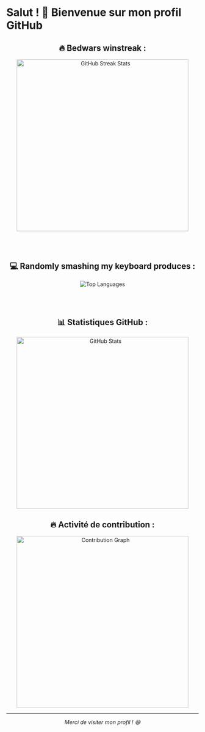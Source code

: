 # Salut ! 👋 Bienvenue sur mon profil GitHub

<div align="center">

## 🔥 Bedwars winstreak :
<img src="https://streak-stats.demolab.com/?user=MamadoubarryGLRSB&theme=dark&hide_border=true" width="450" alt="GitHub Streak Stats"/>

<br/><br/>

## 💻 Randomly smashing my keyboard produces :
<img src="https://github-readme-stats.vercel.app/api/top-langs/?username=MamadoubarryGLRSB&count_private=true&show_icons=true&langs_count=8&theme=dark&layout=compact&hide=html,css&include_all_commits=true&card_width=445&hide_border=true" alt="Top Languages"/>

<br/><br/>

## 📊 Statistiques GitHub :
<img src="https://github-readme-stats.vercel.app/api?username=MamadoubarryGLRSB&show_icons=true&theme=dark&count_private=true&include_all_commits=true&show_owner=true&cache_seconds=86400&hide_border=true" width="450" alt="GitHub Stats"/>

## 🔥 Activité de contribution :
<img src="https://github-readme-activity-graph.vercel.app/graph?username=MamadoubarryGLRSB&theme=react-dark&hide_border=true" width="450" alt="Contribution Graph"/>

</div>

---

<div align="center">
<i>Merci de visiter mon profil ! 😄</i>
</div>
